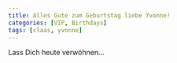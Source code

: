 ```yaml
---
title: Alles Gute zum Geburtstag liebe Yvonne!
categories: [VIP, Birthdays]
tags: [claas, yvonne]
---
```


[](https://upload.wikimedia.org/wikipedia/commons/c/c1/Happy_Birthday_Cake_%2815318951412%29.jpg)

Lass Dich heute verwöhnen... 
